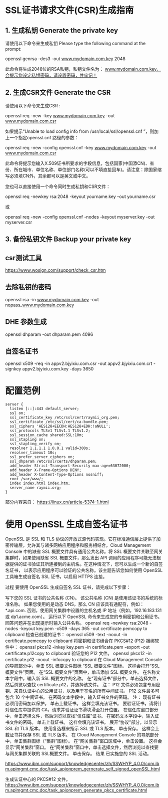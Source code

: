 # SSL证书请求文件(CSR)生成指南

## 1. 生成私钥 Generate the private key
请使用以下命令来生成私钥 Please type the following command at the prompt:

openssl genrsa -des3 -out www.mydomain.com.key 2048

此命令将生成2048位的RSA私钥，私钥文件名为： www.mydomain.com.key，会提示您设定私钥密码，请设置密码，并牢记！

## 2. 生成CSR文件 Generate the CSR

请使用以下命令来生成CSR :

openssl req -new -key www.mydomain.com.key -out www.mydomain.com.csr

如果提示“Unable to load config info from /usr/local/ssl/openssl.cnf ”，则加上一个指定openssl.cnf 路径的参数：

openssl req -new -config openssl.cnf -key www.mydomain.com.key -out www.mydomain.com.csr

此命令将提示您输入X.509证书所要求的字段信息，包括国家(中国添CN)、省份、所在城市、单位名称、单位部门名称(可以不填直接回车)。请注意：除国家缩写必须填CN外，其余都可以是英文或中文。



您也可以直接使用一个命令同时生成私钥和CSR文件：

openssl req -newkey rsa:2048 -keyout yourname.key –out yourname.csr

或

openssl req -new -config openssl.cnf -nodes -keyout myserver.key -out myserver.csr

## 3. 备份私钥文件 Backup your private key


## csr测试工具

https://www.wosign.com/support/check_csr.htm


## 去除私钥的密码
openssl rsa -in www.mydomain.com.key -out nopass_www.mydomain.com.key

## DHE 参数生成
openssl dhparam -out dhparam.pem 4096


## 自签名证书
openssl x509 -req -in appv2.bjyixiu.com.csr -out appv2.bjyixiu.com.crt -signkey appv2.bjyixiu.com.key -days 3650

# 配置范例

	server {
	  listen [::]:443 default_server;
	  ssl on;
	  ssl_certificate_key /etc/ssl/cert/raymii_org.pem;
	  ssl_certificate /etc/ssl/cert/ca-bundle.pem;
	  ssl_ciphers 'AES128+EECDH:AES128+EDH:!aNULL';
	  ssl_protocols TLSv1 TLSv1.1 TLSv1.2;
	  ssl_session_cache shared:SSL:10m;
	  ssl_stapling on;
	  ssl_stapling_verify on;
	  resolver 1.1.1.1 1.0.0.1 valid=300s;
	  resolver_timeout 10s;
	  ssl_prefer_server_ciphers on;
	  ssl_dhparam /etc/ssl/certs/dhparam.pem;
	  add_header Strict-Transport-Security max-age=63072000;
	  add_header X-Frame-Options DENY;
	  add_header X-Content-Type-Options nosniff;
	  root /var/www/;
	  index index.html index.htm;
	  server_name raymii.org;
	}



部分内容来自：
https://linux.cn/article-5374-1.html




# 使用 OpenSSL 生成自签名证书

OpenSSL 是 SSL 和 TLS 协议的开放式源代码实现。它在标准通信层上提供了加密传输层，允许其与诸多网络应用程序和服务相结合。Cloud Management Console 中的缺省 SSL 概要文件具有通用公共名称。将 SSL 概要文件关联至网关集群时，如果使用缺省 SSL 概要文件，那么发出 API 调用的应用程序可能无法根据提供的证书验证其所连接到的主机名。在这种情况下，您可以生成一个新的自签名证书， 以表示应用程序可以验证的公共名称。该主题告诉您如何使用 OpenSSL 工具箱生成自签名 SSL 证书，以启用 HTTPS 连接。

过程
要使用 OpenSSL 生成自签名 SSL 证书，请完成以下步骤：

写下您的 SSL 证书的公共名称 (CN)。 该公共名称 (CN) 是使用该证书的系统的标准名称。 如果您使用的是动态 DNS，那么 CN 应该具有通配符，例如： *.api.com. 否则，使用网关集群中设置的主机名或 IP 地址（例如，192.16.183.131 或 dp1.acme.com）。
运行以下 OpenSSL 命令来生成您的专用密钥和公用证书。回答问题并在出现提示时输入公共名称。
openssl req -newkey rsa:2048 -nodes -keyout key.pem -x509 -days 365 -out certificate.pemcopy to clipboard
检查已创建的证书：
openssl x509 -text -noout -in certificate.pemcopy to clipboard
将密钥和证书组合在 PKCS#12 (P12) 捆绑软件中：
 openssl pkcs12 -inkey key.pem -in certificate.pem -export -out certificate.p12copy to clipboard
验证您的 P12 文件。
openssl pkcs12 -in certificate.p12 -noout -infocopy to clipboard
在 Cloud Management Console 的导航部分中，单击 SSL 概要文件图标 “SSL 概要文件”图标。 这样会打开“SSL 概要文件”页面。
在“SSL 概要文件”页面中，单击添加 SSL 概要文件。
在名称文本字段中，输入新 SSL 概要文件的名称。
在“现有证书”部分中，单击选择文件，然后浏览以查找 certificate.p12，并选择该文件。
注：
P12 文件必须包含专用密钥、来自认证中心的公用证书，以及用于签名的所有中间证书。
P12 文件最多可包含 10 个中间证书。
在密码文本字段中，输入证书文件的密码。
注：
现有证书必须用密码加以保护。
单击上载证书。 这样会填充该证书。
要验证证书，请将针对信任库中提供的 CA，请求并验证证书滑块滑至打开位置。
在信任库窗口部分中，单击选择文件，然后浏览以查找“信任库”证书。
在密码文本字段中，输入证书文件的密码。
单击上载证书。 这样会填充该证书。
展开“协议”部分，以显示 SSL 和 TLS 版本。
使用复选框来指示 SSL 或 TLS 版本。
单击保存。 这样会上载证书并保存 SSL 或 TLS 版本。
在 Cloud Management Console 的导航部分中，单击集群图标（“集群”图标）。
在“网关集群”窗口区域中，单击设置。 这样会显示“网关集群”窗口。
在“网关集群”窗口中，单击选择文件，然后浏览以查找要与网关集群关联的 SSL概要文件。
单击保存。
结果
已实施您的 SSL 活动。


https://www.ibm.com/support/knowledgecenter/zh/SSWHYP_4.0.0/com.ibm.apimgmt.cmc.doc/task_apionprem_gernerate_self_signed_openSSL.html



生成认证中心的 PKCS#12 文件。
https://www.ibm.com/support/knowledgecenter/zh/SSWHYP_4.0.0/com.ibm.apimgmt.cmc.doc/task_apionprem_generate_pkcs_certificate.html
